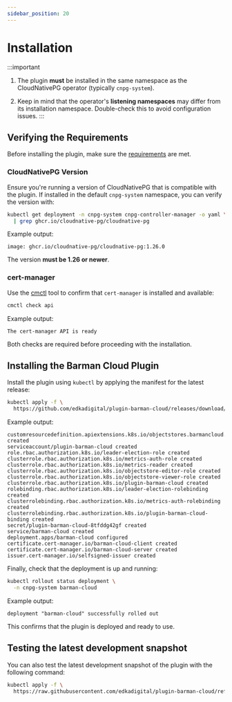 ```yaml
---
sidebar_position: 20
---
```


# Installation

<!-- SPDX-License-Identifier: CC-BY-4.0 -->

:::important
1. The plugin **must** be installed in the same namespace as the CloudNativePG
   operator (typically `cnpg-system`).

2. Keep in mind that the operator's **listening namespaces** may differ from its
   installation namespace. Double-check this to avoid configuration issues.
:::

## Verifying the Requirements

Before installing the plugin, make sure the [requirements](intro.md#requirements) are met.

### CloudNativePG Version

Ensure you're running a version of CloudNativePG that is compatible with the
plugin. If installed in the default `cnpg-system` namespace, you can verify the
version with:

```sh
kubectl get deployment -n cnpg-system cnpg-controller-manager -o yaml \
  | grep ghcr.io/cloudnative-pg/cloudnative-pg
```

Example output:

```output
image: ghcr.io/cloudnative-pg/cloudnative-pg:1.26.0
```

The version **must be 1.26 or newer**.

### cert-manager

Use the [cmctl](https://cert-manager.io/docs/reference/cmctl/#installation)
tool to confirm that `cert-manager` is installed and available:

```sh
cmctl check api
```

Example output:

```output
The cert-manager API is ready
```

Both checks are required before proceeding with the installation.

## Installing the Barman Cloud Plugin

Install the plugin using `kubectl` by applying the manifest for the latest
release:

<!-- x-release-please-start-version -->

```sh
kubectl apply -f \
  https://github.com/edkadigital/plugin-barman-cloud/releases/download/v0.4.0/manifest.yaml
```

<!-- x-release-please-end -->

Example output:

```output
customresourcedefinition.apiextensions.k8s.io/objectstores.barmancloud.cnpg.io created
serviceaccount/plugin-barman-cloud created
role.rbac.authorization.k8s.io/leader-election-role created
clusterrole.rbac.authorization.k8s.io/metrics-auth-role created
clusterrole.rbac.authorization.k8s.io/metrics-reader created
clusterrole.rbac.authorization.k8s.io/objectstore-editor-role created
clusterrole.rbac.authorization.k8s.io/objectstore-viewer-role created
clusterrole.rbac.authorization.k8s.io/plugin-barman-cloud created
rolebinding.rbac.authorization.k8s.io/leader-election-rolebinding created
clusterrolebinding.rbac.authorization.k8s.io/metrics-auth-rolebinding created
clusterrolebinding.rbac.authorization.k8s.io/plugin-barman-cloud-binding created
secret/plugin-barman-cloud-8tfddg42gf created
service/barman-cloud created
deployment.apps/barman-cloud configured
certificate.cert-manager.io/barman-cloud-client created
certificate.cert-manager.io/barman-cloud-server created
issuer.cert-manager.io/selfsigned-issuer created
```

Finally, check that the deployment is up and running:

```sh
kubectl rollout status deployment \
  -n cnpg-system barman-cloud
```

Example output:

```output
deployment "barman-cloud" successfully rolled out
```

This confirms that the plugin is deployed and ready to use.

## Testing the latest development snapshot

You can also test the latest development snapshot of the plugin with the
following command:

```sh
kubectl apply -f \
  https://raw.githubusercontent.com/edkadigital/plugin-barman-cloud/refs/heads/main/manifest.yaml
```

